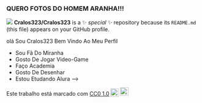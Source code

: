 ### QUERO FOTOS DO HOMEM ARANHA!!!
![](https://github.com/Cralos323/Cralos323/assets/168790127/b011095f-0b79-4e37-98bd-e401eb10d899)
**Cralos323/Cralos323** is a ✨ _special_ ✨ repository because its `README.md` (this file) appears on your GitHub profile.

olá Sou Cralos323 Bem Vindo Ao Meu Perfil

- Sou Fã Do Miranha
- Gosto De Jogar Video-Game
- Faço Academia
- Gosto De Desenhar 
- Estou Etudando Alura
-->
<p xmlns:cc="http://creativecommons.org/ns#" >Este trabalho está marcado com <a href="https://creativecommons.org/publicdomain/zero/1.0/?ref=chooser-v1" target="_blank" rel="license noopener noreferrer" style="display:inline-block;">CC0 1.0<img style="height:22px!important;margin-left:3px;vertical-align:text-bottom; " src="https://mirrors.creativecommons.org/presskit/icons/cc.svg?ref=chooser-v1" alt=""><img style="height:22px!important;margin-left:3px;vertical -align:texto inferior;" src="https://mirrors.creativecommons.org/presskit/icons/zero.svg?ref=chooser-v1" alt=""></a></p>

